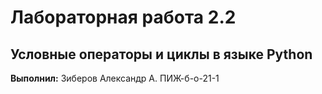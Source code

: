 # Лабораторная работа 2.2
## Условные операторы и циклы в языке Python


**Выполнил:** Зиберов Александр А. ПИЖ-б-о-21-1
